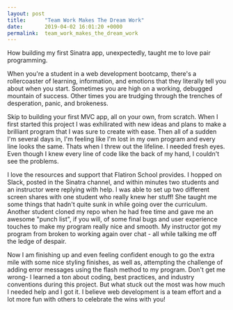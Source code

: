 ```yaml
---
layout: post
title:      "Team Work Makes The Dream Work"
date:       2019-04-02 16:01:20 +0000
permalink:  team_work_makes_the_dream_work
---
```


How building my first Sinatra app, unexpectedly, taught me to love pair programming.

When you're a student in a web development bootcamp, there's a rollercoaster of learning, information, and emotions that they literally tell you about when you start. Sometimes you are high on a working, debugged mountain of success. Other times you are trudging through the trenches of desperation, panic, and brokeness. 

Skip to building your first MVC app, all on your own, from scratch. When I first started this project I was exhilirated with new ideas and plans to make a brilliant program that I was sure to create with ease. Then all of a sudden I'm several days in, I'm feeling like I'm lost in my own program and every line looks the same. Thats when I threw out the lifeline. I needed fresh eyes. Even though I knew every line of code like the back of my hand, I couldn't see the problems. 

I love the resources and support that Flatiron School provides. I hopped on Slack, posted in the Sinatra channel, and within minutes two students and an instructor were replying with help. I was able to set up two different screen shares with one student who really knew her stuff! She taught me some things that hadn't quite sunk in while going over the curriculum. Another student cloned my repo when he had free time and gave me an awesome "punch list", if you will, of some final bugs and user experience touches to make my program really nice and smooth. My instructor got my program from broken to working again over chat - all while talking me off the ledge of despair. 

Now I am finishing up and even feeling confident enough to go the extra mile with some nice styling finishes, as well as, attempting the challenge of adding error messages using the flash method to my program. Don't get me wrong- I learned a ton about coding, best practices, and industry conventions during this project. But what stuck out the most was how much I needed help and I got it. I believe web development is a team effort and a lot more fun with others to celebrate the wins with you! 



